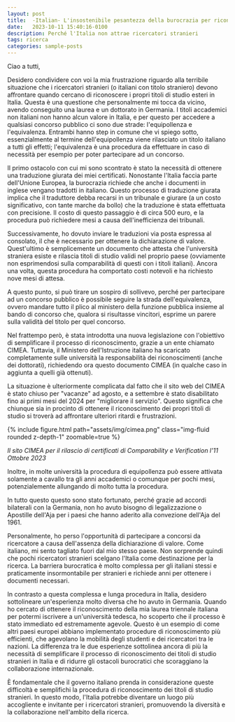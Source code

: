 ```yaml
---
layout: post
title:  -Italian- L'insostenibile pesantezza della burocrazia per riconoscere titoli stranieri
date:   2023-10-11 15:40:16-0100
description: Perché l'Italia non attrae ricercatori stranieri
tags: ricerca
categories: sample-posts
---
```


Ciao a tutti,

Desidero condividere con voi la mia frustrazione riguardo alla terribile situazione che i ricercatori stranieri (o italiani con titolo straniero) devono affrontare quando cercano di riconoscere i propri titoli di studio esteri in Italia. Questa è una questione che personalmente mi tocca da vicino, avendo conseguito una laurea e un dottorato in Germania. I titoli accademici non italiani non hanno alcun valore in Italia, e per questo per accedere a qualsiasi concorso pubblico ci sono due strade: l'equipollenza e l'equivalenza.
Entrambi hanno step in comune che vi spiego sotto, essenzialmente al termine dell'equipollenza viene rilasciato un titolo italiano a tutti gli effetti; l'equivalenza è una procedura da effettuare in caso di necessità per esempio per poter partecipare ad un concorso.

Il primo ostacolo con cui mi sono scontrato è stato la necessità di ottenere una traduzione giurata dei miei certificati. Nonostante l'Italia faccia parte dell'Unione Europea, la burocrazia richiede che anche i documenti in inglese vengano tradotti in italiano. Questo processo di traduzione giurata implica che il traduttore debba recarsi in un tribunale e giurare (a un costo significativo, con tante marche da bollo) che la traduzione è stata effettuata con precisione. Il costo di questo passaggio è di circa 500 euro, e la procedura può richiedere mesi a causa dell'inefficienza dei tribunali.

Successivamente, ho dovuto inviare le traduzioni via posta espressa al consolato, il che è necessario per ottenere la dichiarazione di valore. Quest'ultimo è semplicemente un documento che attesta che l'università straniera esiste e rilascia titoli di studio validi nel proprio paese (ovviamente non esprimendosi sulla comparabilità di questi con i titoli italiani). Ancora una volta, questa procedura ha comportato costi notevoli e ha richiesto nove mesi di attesa. 

A questo punto, si può tirare un sospiro di sollivevo, perché per partecipare ad un concorso pubblico è possibile seguire la strada dell'equivalenza, ovvero mandare tutto il plico al ministero della funzione pubblica insieme al bando di concorso che, qualora si risultasse vincitori, esprime un parere sulla validità del titolo per quel concorso.

Nel frattempo però, è stata introdotta una nuova legislazione con l'obiettivo di semplificare il processo di riconoscimento, grazie a un ente chiamato CIMEA. Tuttavia, il Ministero dell'Istruzione italiano ha scaricato completamente sulle università la responsabilità dei riconoscimenti (anche dei dottorati), richiedendo ora questo documento CIMEA (in qualche caso in aggiunta a quelli già ottenuti).

La situazione è ulteriormente complicata dal fatto che il sito web del CIMEA è stato chiuso per "vacanze" ad agosto, e a settembre è stato disabilitato fino ai primi mesi del 2024 per "migliorare il servizio". Questo significa che chiunque sia in procinto di ottenere il riconoscimento dei propri titoli di studio si troverà ad affrontare ulteriori ritardi e frustrazioni.

{% include figure.html path="assets/img/cimea.png" class="img-fluid rounded z-depth-1" zoomable=true %}

*Il sito CIMEA per il rilascio di certificati di Comparability e Verification l'11 Ottobre 2023*

Inoltre, in molte università la procedura di equipollenza può essere attivata solamente a cavallo tra gli anni accademici o comunque per pochi mesi, potenzialemente allungando di molto tutta la procedura.

In tutto questo questo sono stato fortunato, perché grazie ad accordi bilaterali con la Germania, non ho avuto bisogno di legalizzazione o Apostille dell'Aja per i paesi che hanno aderito alla convezione dell'Aja del 1961.

Personalmente, ho perso l'opportunità di partecipare a concorsi da ricercatore a causa dell'assenza della dichiarazione di valore. Come italiano, mi sento tagliato fuori dal mio stesso paese. Non sorprende quindi che pochi ricercatori stranieri scelgano l'Italia come destinazione per la ricerca. La barriera burocratica è molto complessa per gli italiani stessi e praticamente insormontabile per stranieri e richiede anni per ottenere i documenti necessari.

In contrasto a questa complessa e lunga procedura in Italia, desidero sottolineare un'esperienza molto diversa che ho avuto in Germania. Quando ho cercato di ottenere il riconoscimento della mia laurea triennale italiana per potermi iscrivere a un'università tedesca, ho scoperto che il processo è stato immediato ed estremamente agevole. Questo è un esempio di come altri paesi europei abbiano implementato procedure di riconoscimento più efficienti, che agevolano la mobilità degli studenti e dei ricercatori tra le nazioni. La differenza tra le due esperienze sottolinea ancora di più la necessità di semplificare il processo di riconoscimento dei titoli di studio stranieri in Italia e di ridurre gli ostacoli burocratici che scoraggiano la collaborazione internazionale.

È fondamentale che il governo italiano prenda in considerazione queste difficoltà e semplifichi la procedura di riconoscimento dei titoli di studio stranieri. In questo modo, l'Italia potrebbe diventare un luogo più accogliente e invitante per i ricercatori stranieri, promuovendo la diversità e la collaborazione nell'ambito della ricerca.
